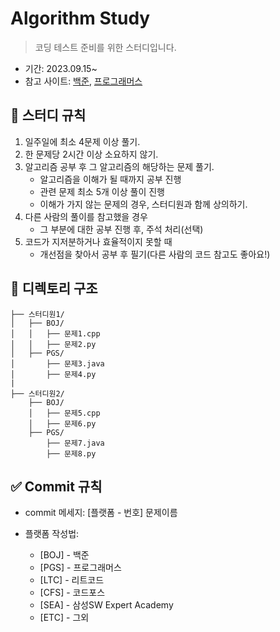 # Algorithm Study
> 코딩 테스트 준비를 위한 스터디입니다.

- 기간: 2023.09.15~
- 참고 사이트: [백준](https://www.acmicpc.net/), [프로그래머스](https://programmers.co.kr/learn/challenges)


##  🚩 스터디 규칙
1. 일주일에 최소 4문제 이상 풀기.
2. 한 문제당 2시간 이상 소요하지 않기.
3. 알고리즘 공부 후 그 알고리즘의 해당하는 문제 풀기.
   - 알고리즘을 이해가 될 때까지 공부 진행
   - 관련 문제 최소 5개 이상 풀이 진행
   - 이해가 가지 않는 문제의 경우, 스터디원과 함께 상의하기.
4. 다른 사람의 풀이를 참고했을 경우
   - 그 부분에 대한 공부 진행 후, 주석 처리(선택)
5. 코드가 지저분하거나 효율적이지 못할 때
   - 개선점을 찾아서 공부 후 필기(다른 사람의 코드 참고도 좋아요!)

##  📁 디렉토리 구조
```
├── 스터디원1/  
│   ├── BOJ/  
│   │   ├── 문제1.cpp  
│   │   ├── 문제2.py  
│   ├── PGS/  
│       ├── 문제3.java  
│       ├── 문제4.py  
|
├── 스터디원2/  
    ├── BOJ/  
    │   ├── 문제5.cpp  
    │   ├── 문제6.py  
    ├── PGS/  
        ├── 문제7.java  
        ├── 문제8.py  

```


## ✅ Commit 규칙
- commit 메세지: [플랫폼 - 번호] 문제이름

- 플랫폼 작성법: 
  * [BOJ] - 백준 
  * [PGS] - 프로그래머스
  * [LTC] - 리트코드
  * [CFS] - 코드포스
  * [SEA] - 삼성SW Expert Academy
  * [ETC] - 그외
